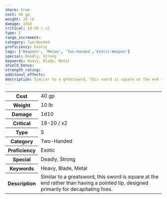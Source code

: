 ```yaml
---
share: true
cost: 40 gp
weight: 10 lb
damage: 1d10
critical: 18-20 / x2
type: S
range_increment: 
category: Two-Handed
proficiency: Exotic
tags: ['Weapons', 'Melee', 'Two-Handed','Exotic-Weapon']
special: Deadly, Strong
keywords: Heavy, Blade, Metal
shield_bonus: 
strength_rating: 
additonal_effects: 
description: Similar to a greatsword, this sword is square at the end rather than having a pointed tip, designed primarily for decapitating foes.
---
```

<p><span style="overflow-x: auto;"><table><tbody><tr><th>Cost</th><td>40 gp</td></tr><tr><th>Weight</th><td>10 lb</td></tr><tr><th>Damage</th><td>1d10</td></tr><tr><th>Critical</th><td>18-20 / x2</td></tr><tr><th>Type</th><td>S</td></tr><tr><th>Category</th><td>Two-Handed</td></tr><tr><th>Proficiency</th><td>Exotic</td></tr><tr><th>Special</th><td>Deadly, Strong</td></tr><tr><th>Keywords</th><td>Heavy, Blade, Metal</td></tr><tr><th>Description</th><td>Similar to a greatsword, this sword is square at the end rather than having a pointed tip, designed primarily for decapitating foes.</td></tr></tbody></table></span></p>